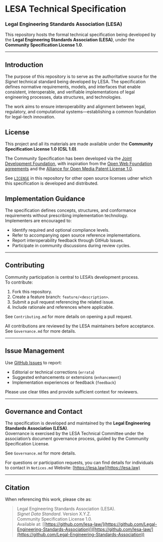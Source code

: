 # LESA Technical Specification
### Legal Engineering Standards Association (LESA)

This repository hosts the formal technical specification being developed by the **Legal Engineering Standards Association (LESA)**, under the **Community Specification License 1.0**.

---

## Introduction

The purpose of this repository is to serve as the authoritative source for the *Signet* technical standard being developed by LESA. The specification defines normative requirements, models, and interfaces that enable consistent, interoperable, and verifiable implementations of legal engineering processes, data structures, and technologies.

The work aims to ensure interoperability and alignment between legal, regulatory, and computational systems—establishing a common foundation for legal-tech innovation.

## License

This project and all its materials are made available under the **Community Specification License 1.0 (CSL 1.0)**.

The Community Specification has been developed via the [Joint Development Foundation](http://www.jointdevelopment.org), with inspiration from the [Open Web Foundation agreements](http://openwebfoundation.org) and the [Alliance for Open Media Patent License 1.0](http://aomedia.org/license/patent-license/).

See [`LICENSE`](LICENSE) in this repository for other open source licenses udner which this specification is developed and distributed.

## Implementation Guidance

The specification defines concepts, structures, and conformance requirements without prescribing implementation technology.  
Implementers are encouraged to:

- Identify required and optional compliance levels.  
- Refer to accompanying open source reference implementations.  
- Report interoperability feedback through GitHub Issues.  
- Participate in community discussions during review cycles.

---

## Contributing

Community participation is central to LESA’s development process.  
To contribute:

1. Fork this repository.  
2. Create a feature branch: `feature/<description>`.  
3. Submit a pull request referencing the related issue.  
4. Include rationale and references where applicable.

See `Contributing.md` for more details on opening a pull request.

All contributions are reviewed by the LESA maintainers before acceptance. See `Governance.md` for more details.

---

## Issue Management

Use [GitHub Issues](https://github.com/Legal-Engineering-Standards-Association/agreements-data-standard/issues) to report:

- Editorial or technical corrections (`errata`)  
- Suggested enhancements or extensions (`enhancement`)  
- Implementation experiences or feedback (`feedback`)  

Please use clear titles and provide sufficient context for reviewers.

---

## Governance and Contact

The specification is developed and maintained by the **Legal Engineering Standards Association (LESA)**.  
Governance is exercised by the LESA Technical Committee under the association’s document governance process, guided by the Community Specification License.

See `Governance.md` for more details.

For questions or participation requests, you can find details for individuals to contact in `Notices.md`
Website: [https://lesa.law](https://lesa.law)

---

## Citation

When referencing this work, please cite as:

> Legal Engineering Standards Association (LESA).  
> *Signet Data Standard*. Version X.Y.Z.  
> Community Specification License 1.0.  
> Available at: [[https://github.com/lesa-law/](https://github.com/Legal-Engineering-Standards-Association)]([https://github.com/lesa-law/](https://github.com/Legal-Engineering-Standards-Association))
